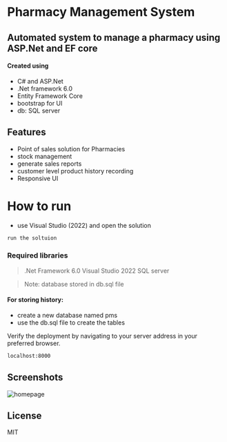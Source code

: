 # Pharmacy Management System
## Automated system to manage a pharmacy using ASP.Net and EF core

#### Created using
- C# and ASP.Net
- .Net framework 6.0
- Entity Framework Core
- bootstrap for UI
- db: SQL server

## Features

- Point of sales solution for Pharmacies
- stock management
- generate sales reports
- customer level product history recording
- Responsive UI

# How to run
- use Visual Studio (2022) and open the solution
```sh
run the soltuion
```
### Required libraries

>.Net Framework 6.0
>Visual Studio 2022
>SQL server


> Note: database stored in db.sql file

#### For storing history:
- create a new database named pms
- use the db.sql file to create the tables


Verify the deployment by navigating to your server address in
your preferred browser.

```sh
localhost:8000
```
## Screenshots
![homepage](https://user-images.githubusercontent.com/22155130/209129485-2cdf3196-17b4-4b88-97fa-467326dac3db.jpg)

## License

MIT


